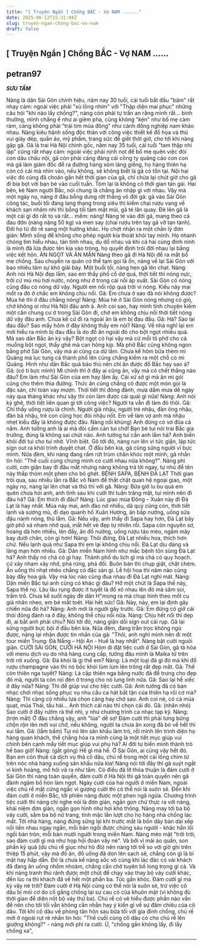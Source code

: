 ```yaml
---
title: "[ Truyện Ngắn ] Chồng BẮC - Vợ NAM ......"
date: 2025-06-12T15:31:04Z
slug: truyen-ngan-chong-bac-vo-nam
draft: false
---
```


## [ Truyện Ngắn ] Chồng BẮC - Vợ NAM ......

## petran97

***SƯU TẦM***
 
Nàng là dân Sài Gòn chính hiệu, năm nay 30 tuổi, cái tuổi bắt đầu "băm" rất nhạy cảm: ngoài việc phải "xù lông nhím" với "Thập diện mai phục" những câu hỏi "khi nào lấy chồng?", nàng còn phải tự trấn an rằng mình rất... bình thường, mình chẳng ế như ai gièm pha, cũng không "kén" như bố mẹ càm ràm, càng không phải "trái tim mùa đông" như cánh đồng nghiệp nam kháo nhau.
Nàng kiêu hãnh sống độc thân với công việc thiết kế đồ họa và thú vui giày dép, quần áo, mỹ phẩm, trang sức để giết thời giờ, cho tới khi nàng gặp gã.
Gã là trai Hà Nội chính gốc, năm nay 35 tuổi, cái tuổi "tam thập nhi lập" cũng rất nhạy cảm: ngoài việc phải nịnh nọt để bố mẹ quên việc đòi con dâu cháu nội, gã còn phải cáng đáng cái công ty quảng cáo con con mà gã làm giám đốc để ra đường hàng xóm láng giềng, họ hàng thiên hạ còn có cái mà nhìn vào, nếu không, sẽ không biết là gã có tồn tại. Nội hai việc đó cũng đã choán gần hết thời gian của gã, chỉ chừa lại chút giờ cho gã đi bia bọt với bạn bè vào cuối tuần. Tóm lại là không có thời gian tán gái.
Hai bên, kẻ Nam người Bắc, nói chung là chẳng ăn nhập gì với nhau. Vậy mà một ngày nọ, nàng ở đâu bỗng dưng rớt thẳng vô đời gã: gã vào Sài Gòn công tác, buổi tối đang lang thang trong siêu thị kiếm chai rượu vang về khách sạn nhâm nhi thì bỗng tối tăm mặt mũi, gã té lăn quay. Đè lên gã là một cái gì đó rất to và rất... mềm: nàng!
Nàng té vào đời gã, mang theo cả đau đớn (nàng nặng 50 kg) và men say (chai rượu trên tay gã vỡ tan tành). Đời họ từ đó rẽ sang một hướng khác. Họ chợt nhận ra một chân lý đơn giản: Mình sống để không cho phép người kia thoát khỏi tay mình. Họ nhanh chóng tìm hiểu nhau, tán tỉnh nhau, dụ dỗ nhau và khi cả hai cùng đinh ninh là mình đã lừa được tên kia vào tròng, họ quyết định trói đời nhau lại bằng việc kết hôn.
ĂN NGỌT VÀ ĂN MẶN
Nàng theo gã đi Hà Nội để ra mắt bố mẹ chồng. Sau chuyến ra quân có thể tạm gọi là ổn, nàng về lại Sài Gòn với bao nhiêu tâm sự khó giãi bày. Một buổi tối, nàng hẹn gã lên chat.
Nàng: Anh nói Hà Nội đẹp lắm, sao em thấy phố cổ dơ quá, thời tiết thì nóng nực, trời cứ mù mù hơi nước, nóng như ở trong cái nồi áp suất. Sài Gòn có nóng cũng đâu có nóng dữ vậy. Người em nổi rộp quá trời vì nóng. Kiểu này mai mốt ra đó ở chắc em không chịu nổi.
Gã: Em chưa ở sao đã nói không được? Mùa hè thì ở đâu chẳng nóng!
Nàng: Mùa hè ở Sài Gòn nóng nhưng có gió, chớ không oi như Hà Nội đâu anh à. Anh coi sao, hay mình tính chuyện kiếm một căn chung cư ở trong Sài Gòn đi, chớ em không chịu nổi thời tiết nóng dữ vậy đâu anh. Chưa kể cứ đi ra ngoài ăn là em bị đau đầu.
Gã: Hả? Sao lại đau đầu? Sao mấy hôm ở đây không thấy em nói?
Nàng: Về nhà nghĩ lại em mới hiểu ra mình bị đau đầu là do đồ ăn ngoài đó cho bột ngọt nhiều quá. Mà sao dân Bắc ăn kỳ vậy? Bột ngọt có hại vậy mà cứ mỗi tô phở cho cả muỗng bột ngọt, thấy ghê mà can hông kịp. Mà phở Bắc cũng không ngon bằng phở Sài Gòn, vậy mà ai cũng ca dữ lắm. Chưa kể hôm bữa thèm mì Quảng mà lục tung cả thành phố lên cũng chẳng kiếm ra một chỗ có mì Quảng. Hình như dân Bắc quá bảo thủ nên chỉ ăn được đồ Bắc hay sao á?
Gã: (có tí bực mình) Mì chính thì ở đây ai cũng ăn, vậy mà có chết thằng nào đâu? Em làm như Sài Gòn của em hay lắm ấy. Cái xứ sở gì mà ăn mì gói cũng cho thêm thìa đường. Thức ăn cũng chẳng có được một món gọi là đặc sản, chỉ toàn vay mượn. Thời tiết thì đỏng đảnh, mưa dầm mưa dề ngày này qua tháng khác như vậy thì còn làm được cái quái gì nữa!
Nàng: Anh nói kỳ ghê, thời tiết liên quan gì tới công việc? Người ta vẫn đi làm đó thôi.
Gã: Chỉ thấy uống rượu là chính. Người già nhậu, người trẻ nhậu, đàn ông nhậu, đàn bà nhậu, trẻ con cũng học đòi nhậu nốt. Em về làm vợ anh mà nhậu nhẹt kiểu đấy là không được đâu.
Nàng nổi khùng) Anh đừng có vơ đũa cả nắm. Anh tưởng anh là ai mà đòi cấm cản tui chớ! Bạn bè tui nói trai Bắc gia trưởng, đúng là không sai chút nào. Anh tưởng tui cần anh lắm hả? Anh biến khỏi đời tui cho tui nhờ. Vĩnh biệt.
Gõ tới đó, nàng run lên vì tức giận, lập tức sign out ra khỏi trình duyệt chat. Ở đầu bên kia, gã cũng sững người vì bực mình.
Nửa đêm, khi nàng đang rấm rứt trùm chăn khóc một mình, gã nhắn tin hỏi: "Thế cuối cùng chúng mình có cưới nhau nữa không?". Nàng phì cười, cơn giận bay đi đâu mất nhưng nàng không trả lời ngay, tự nhủ để tên này thấp thỏm một phen cho bõ ghét.
BỆNH SAPA, BỆNH ĐÀ LẠT
Thời gian trôi qua, sau nhiều lần ra Bắc vô Nam để thắt chặt quan hệ ngoại giao, một ngày nọ, nàng lại lên chat và thủ thỉ với gã.
Nàng: Bữa giờ lu bu quá em quên chưa hỏi anh, anh tính sau khi cưới thì tuần trăng mật, tụi mình nên đi đâu hả?
Gã: Em thích đi đâu?
Nàng: Lúc giao mùa Đông – Xuân này đi Đà Lạt là hay nhất. Mùa này mai, anh đào nở nhiều, dã quỳ cũng còn, thời tiết lạnh và sương mù, đi dạo quanh hồ Xuân Hương, ăn bắp nướng, uống sữa đậu nành nóng, thú lắm.
Gã: Nếu vậy, anh thấy đi Sapa hay hơn, Đà Lạt bây giờ phố xá nham nhở quá, mất hết vẻ đẹp tự nhiên rồi. Sapa còn nguyên sơ, hoang dã hơn nhiều, lên đấy, ăn đồ nướng, uống rượu táo mèo, ngắm mây bay dưới chân, còn gì hơn!
Nàng: Thôi đừng, Đà Lạt nhiều hoa, thích hơn chứ. Nếu lạnh quá như Sapa thì em lại không chịu nổi. Đà Lạt dịu dàng và lãng mạn hơn nhiều.
Gã: Dân miền Nam hình như mắc bệnh tôn sùng Đà Lạt hả? Anh thấy nó chả có gì hay. Thành phố du lịch gì mà chả có quy hoạch. cứ xây nham xây nhở, phá rừng, phá đồi. Buôn bán thì chụp giật, chặt chém. Ăn uống thì nhạt nhẽo chẳng có đặc sản gì. Lễ hội hoa thì năm nào cũng bày đầy hoa giả. Vậy mà lúc nào cũng đua nhau đi Đà Lạt nghỉ mát.
Nàng: Dân miền Bắc tụi anh cũng có khác gì đâu? Hở một chút là Sapa thế này, Sapa thế nọ. Lâu lâu rụng được ít tuyết là đổ xô nhau lên đó mà săm soi, trầm trồ. Chưa kể suốt ngày đè dân H"mong ra mà chụp hình theo mốt cụ già nhăn nheo, em bé mắt toét. Hài hết sức!
Gã: Này, này, em lại định gây chiến nữa đó hả?
Nàng: Anh mới là người gây trước.
Gã: Em đừng có giở cái thói đỏng đảnh ra ở đây, không thể chịu nổi nữa.
Nàng: Chịu hết nổi thì dẹp đi, ai bắt anh phải chịu?
Nói tới đó, nàng giận dỗi sign out cái rụp. Gã lại sững người bực bội ở đầu bên kia.
Nửa đêm, đang trằn trọc không ngủ được, nàng lại nhận được tin nhắn của gã: "Thôi, anh nghĩ mình nên đi một tour miền Trung: Đà Nẵng – Hội An - Huế là hay nhất". Nàng bật cười nguôi giận.
CƯỚI SÀI GÒN, CƯỚI HÀ NỘI
Hôm đi đặt tiệc cưới ở Sài Gòn, gã tá hỏa với menu dịch vụ do nhà hàng cung cấp, tưởng đâu mình là Maika từ trên trời rơi xuống.
Gã: Đá khói là gì thế em?
Nàng: Là một loại đá gì đó mà khi đổ rượu champagne vào thì nó bốc khói lùm lùm lên trông rất đẹp mắt.
Gã: Thế còn thiên nga tuyết?
Nàng: Là cặp thiên nga bằng nước đá để trưng cho đẹp đó mà, người ta còn rọi đèn ở trong cho nó lung linh nữa.
Gã: Sao lại hề xiếc ở đây nữa?
Nàng: Thì để giúp vui cho tiệc cưới.
Gã: Anh tưởng đã có ban nhạc chơi nhạc sống phục vụ nhu cầu ca hát bất tận của thiên hạ rồi cơ mà?
Nàng: Thì càng có nhiều lựa chọn càng hay chớ sao. Anh coi nè, có cả múa quạt, múa Thái, tấu hài... Anh thích cái nào thì chọn cái đó.
Gã: (nhăn nhó) Sao cưới ở đây rườm rà thế nhỉ, y như chương trình ca nhạc tạp kỹ.
Nàng: (trợn mắt) Ở đâu chẳng vậy, anh "lúa" dễ sợ! Đám cưới thì phải tưng bừng chộn rộn lên mới vui chớ, nếu không, người ta chưa ăn xong đã bỏ về hết thì xui lắm.
Gã: (lẩm bấm) Tụi nó lên sân khấu làm trò, rồi mình lên trình diện họ hàng quan khách, thế chẳng hóa ra mình cũng là một tiết mục giúp vui chính bên cạnh mấy tiết mục giúp vui phụ hả? Ai đời tự biến mình thành trò hề bao giờ!
Nàng: (gắt gỏng) Hề gì mà hề. Ở Sài Gòn, ai cũng vậy hết đó. Bạn em còn thuê cả dịch vụ thả cô dâu, chú rể trong một cái lồng chim từ trên nóc nhà hàng xuống sân khấu nữa kìa!
Nàng nói tới đây thì gã suýt ngất vì kinh hoàng, mồ hôi vã ra như tắm. Có điều đã lỡ thỏa thuận là đám cưới ở Sài Gòn thì nàng toàn quyền, đám cưới ở Hà Nội thì gã toàn quyền nên gã đành ngậm bồ hòn làm ngọt.
Ngày cưới của hai người ở miền Nam, ngoài việc chú rể mặt cứng ngắc vì gượng cười thì có thể nói là suôn sẻ. Đến khi đám cưới ở miền Bắc, tới phiên nàng được một phen ngã ngửa.
Chương trình tiệc cưới thì nàng chỉ nghe nói là đơn giản, ngắn gọn chứ thực ra với nàng, khái niệm đơn giản, ngắn gọn hình như hơi khó thông. Nàng may tới ba bộ váy cưới, sắm ba bộ nữ trang, tính mặc lần lượt cho họ hàng nhà chồng lác mắt.
Tới nhà hàng, nàng đứng sững lại khi trước mắt là bốn dãy bàn dài xếp nối liền nhau ngay ngắn, mỗi bàn ngồi được chừng sáu người - khác hẳn lối ngồi bàn tròn, mỗi bàn mười người trong miền Nam. Nàng méo mặt "trời trời, sao đám cưới gì mà như họp hội đoàn vầy nè". Và bởi vì mải áo quần, son phấn kỹ quá (dù chú rể giục như hò đò) nên nàng tới trễ so với giờ ghi trên thiệp 15 phút, vậy mà đồ ăn, đồ uống đã dọn lên sạch sẽ, chẳng còn gì là bí mật hay hấp dẫn.
Đó là chưa kể nàng sốc vô cùng khi lác đác có vài khách đã đang ăn uống nhồm nhoàm, chẳng cần chờ tuyên bố long trọng gì cả. Và khi nàng tranh thủ rảnh được một chút để chạy vào thay bộ váy cưới khác, đến lúc ra thì khách đã về hết một phần ba. Tức gần khóc. Đám cưới gì mà kỳ vậy nè trời?
Đám cưới ở Hà Nội cũng có thể nói là suôn sẻ, trừ việc cô dâu bị mỏi cơ do cố gắng chống lại sự cau có của khuôn mặt (vì không đủ thời gian để diện nốt bộ váy thứ ba). Chú rể có vẻ hiểu được phần nào vấn đề nên cho tới tối vẫn không cằn nhằn hay ý kiến gì về sự đăm chiêu của cô dâu.
Tới khi cô dâu về phòng tân hôn sau bữa tối với gia đình chồng, chú rể mới ở ngoài rụt rè nhắn tin hỏi: "Thế cuối cùng cô dâu có cho chú rể lên giường không?" - nàng mới phì ra cười.
Ừ, "chồng gần không lấy, đi lấy chồng xa",
* * *